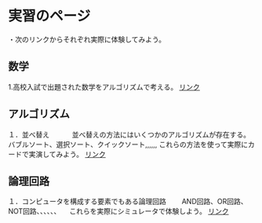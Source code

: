 <h1>実習のページ</h1>

・次のリンクからそれぞれ実際に体験してみよう。


<h2>数学</h2>
1.高校入試で出題された数学をアルゴリズムで考える。
<a href="https://y2020am.github.io/Entrance_Q5">リンク</a>


<h2>アルゴリズム</h2>
１．並べ替え
　　　並べ替えの方法にはいくつかのアルゴリズムが存在する。
   バブルソート、選択ソート、クイックソート,,,,,,
   これらの方法を使って実際にカードで実演してみよう。
   <a href="https://y2020am.github.io/Sorting_cards">リンク</a>

<h2>論理回路</h2>
１．コンピュータを構成する要素でもある論理回路
　　AND回路、OR回路、NOT回路、、、、、、
  　これらを実際にシミュレータで体験しよう。
   <a href="https://www.falstad.com/circuit/">リンク</a>


